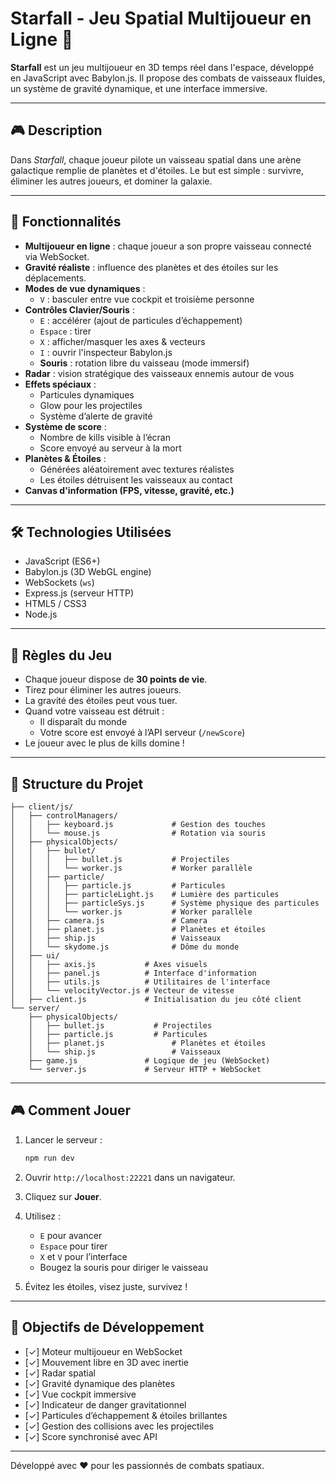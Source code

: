 # Starfall - Jeu Spatial Multijoueur en Ligne 🚀

**Starfall** est un jeu multijoueur en 3D temps réel dans l'espace, développé en JavaScript avec Babylon.js. Il propose des combats de vaisseaux fluides, un système de gravité dynamique, et une interface immersive.

---

## 🎮 Description

Dans *Starfall*, chaque joueur pilote un vaisseau spatial dans une arène galactique remplie de planètes et d'étoiles. Le but est simple : survivre, éliminer les autres joueurs, et dominer la galaxie.

---

## 🚀 Fonctionnalités

- **Multijoueur en ligne** : chaque joueur a son propre vaisseau connecté via WebSocket.
- **Gravité réaliste** : influence des planètes et des étoiles sur les déplacements.
- **Modes de vue dynamiques** :
  - `V` : basculer entre vue cockpit et troisième personne
- **Contrôles Clavier/Souris** :
  - `E` : accélérer (ajout de particules d’échappement)
  - `Espace` : tirer
  - `X` : afficher/masquer les axes & vecteurs
  - `I` : ouvrir l'inspecteur Babylon.js
  - **Souris** : rotation libre du vaisseau (mode immersif)
- **Radar** : vision stratégique des vaisseaux ennemis autour de vous
- **Effets spéciaux** :
  - Particules dynamiques
  - Glow pour les projectiles
  - Système d’alerte de gravité
- **Système de score** :
  - Nombre de kills visible à l’écran
  - Score envoyé au serveur à la mort
- **Planètes & Étoiles** :
  - Générées aléatoirement avec textures réalistes
  - Les étoiles détruisent les vaisseaux au contact
- **Canvas d'information (FPS, vitesse, gravité, etc.)**

---

## 🛠️ Technologies Utilisées

- JavaScript (ES6+)
- Babylon.js (3D WebGL engine)
- WebSockets (`ws`)
- Express.js (serveur HTTP)
- HTML5 / CSS3
- Node.js

---

## 🎯 Règles du Jeu

- Chaque joueur dispose de **30 points de vie**.
- Tirez pour éliminer les autres joueurs.
- La gravité des étoiles peut vous tuer.
- Quand votre vaisseau est détruit :
  - Il disparaît du monde
  - Votre score est envoyé à l’API serveur (`/newScore`)
- Le joueur avec le plus de kills domine !

---

## 📁 Structure du Projet

```
├── client/js/
│   ├── controlManagers/
│   │   ├── keyboard.js             # Gestion des touches
│   │   └── mouse.js                # Rotation via souris
│   ├── physicalObjects/
│   │   ├── bullet/
│   │   │   ├── bullet.js           # Projectiles 
│   │   │   └── worker.js           # Worker parallèle
│   │   ├── particle/
│   │   │   ├── particle.js         # Particules 
│   │   │   ├── particleLight.js    # Lumière des particules 
│   │   │   ├── particleSys.js      # Système physique des particules 
│   │   │   └── worker.js           # Worker parallèle 
│   │   ├── camera.js               # Camera
│   │   ├── planet.js               # Planètes et étoiles
│   │   ├── ship.js                 # Vaisseaux
│   │   └── skydome.js              # Dôme du monde
│   ├── ui/
│   │   ├── axis.js           # Axes visuels
│   │   ├── panel.js          # Interface d'information
│   │   ├── utils.js          # Utilitaires de l'interface
│   │   └── velocityVector.js # Vecteur de vitesse
│   ├── client.js             # Initialisation du jeu côté client
└── server/
    ├── physicalObjects/
    │   ├── bullet.js           # Projectiles 
    │   ├── particle.js         # Particules 
    │   ├── planet.js               # Planètes et étoiles
    │   └── ship.js                 # Vaisseaux
    ├── game.js               # Logique de jeu (WebSocket)
    └── server.js             # Serveur HTTP + WebSocket
```

---

## 🎮 Comment Jouer

1. Lancer le serveur :
   ```bash
   npm run dev
   ```

2. Ouvrir `http://localhost:22221` dans un navigateur.

3. Cliquez sur **Jouer**.

4. Utilisez :
   - `E` pour avancer
   - `Espace` pour tirer
   - `X` et `V` pour l’interface
   - Bougez la souris pour diriger le vaisseau

5. Évitez les étoiles, visez juste, survivez !

---

## 🎯 Objectifs de Développement

- [✓] Moteur multijoueur en WebSocket
- [✓] Mouvement libre en 3D avec inertie
- [✓] Radar spatial
- [✓] Gravité dynamique des planètes
- [✓] Vue cockpit immersive
- [✓] Indicateur de danger gravitationnel
- [✓] Particules d’échappement & étoiles brillantes
- [✓] Gestion des collisions avec les projectiles
- [✓] Score synchronisé avec API

---

Développé avec ❤️ pour les passionnés de combats spatiaux.